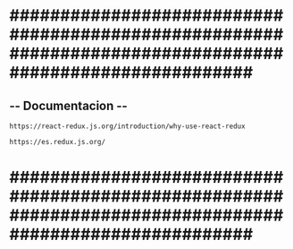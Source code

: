 # ######################################################################################################### #


## -- Documentacion -- ##


    https://react-redux.js.org/introduction/why-use-react-redux

    https://es.redux.js.org/


# ######################################################################################################### #